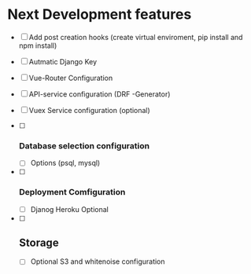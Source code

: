 # Next Development features

- [ ] Add post creation hooks (create virtual enviroment, pip install and npm install)

- [ ] Autmatic Django Key

- [ ] Vue-Router Configuration

- [ ] API-service configuration (DRF -Generator)

- [ ] Vuex Service configuration (optional)

- [ ] ### Database selection configuration

  - [ ] Options (psql, mysql)

- [ ] ### Deployment Comfiguration

  - [ ] Djanog Heroku Optional

- [ ] ## Storage

  - [ ] Optional S3 and whitenoise configuration